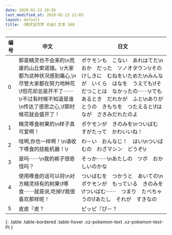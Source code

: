 ```yaml
---
date: 2020-02-23 20:56
last_modified_at: 2020-02-23 22:03
layout: default
title: 《精灵宝可梦 白金》文本 568
---
```

| 编号 | 中文 | 日文 |
| ---- | ---- | ---- |
| 0 | 那是精灵也不会来的\n荒废的山丘索诺镇。\r大家都为这种状况感到痛心,\n尽管大家都在努力地种花\f但花却总是开不了⋯⋯\r不过有时候不知道是谁\n传达了感恩之心,\f那时候花就会盛开了！ | ポケモンも　こない　あれはてた\nおか　だった　ソノオタウン\rその　けしきに　むねをいためた\nみんなが　いくら　はなを　うえても\fそだつことは　なかったの⋯⋯\rでも　あるとき　だれかが　ふと\nありがとうの　きもちを　つたえると\fはなが　さきみだれたのよ |
| 1 | 精灵啄食树果的\n样子真可爱啊！ | ポケモンが　きのみを\nついばむ　すがたって　かわいいね！ |
| 2 | 哇啊,你也一样啊！\n请收下啄食的技能机器！\r | わ－い　おんなじ！　はい\nついばむの　わざマシン　どうぞ\r |
| 3 | 是吗⋯⋯\n我的裤子很奇怪吗？ | そっか⋯⋯\nあたしの　ツボ　おかしいのかな |
| 4 | 使用啄食的话可以将\n对方精灵持有的树果\f啄食⋯⋯就是说,吃掉\f我很喜欢那样呢！ | ついばむを　つかうと　あいての\nポケモンが　もっている　きのみを\fついばむ⋯⋯　つまり　たべちゃうの\fあたし　それが　すきなの |
| 5 | 皮皮『皮？ | ピッピ『ぴ－？ |
{: .table .table-bordered .table-hover .xz-pokemon-text .xz-pokemon-text-Pt }